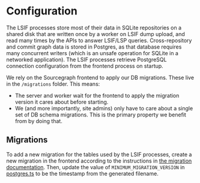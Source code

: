 # Configuration

The LSIF processes store most of their data in SQLite repositories on a shared disk that are written once by a worker on LSIF dump upload, and read many times by the APIs to answer LSIF/LSP queries. Cross-repository and commit graph data is stored in Postgres, as that database requires many concurrent writers (which is an unsafe operation for SQLite in a networked application). The LSIF processes retrieve PostgreSQL connection configuration from the frontend process on startup.

We rely on the Sourcegraph frontend to apply our DB migrations. These live in the `/migrations` folder. This means:

- The server and worker wait for the frontend to apply the migration version it cares about before starting.
- We (and more importantly, site admins) only have to care about a single set of DB schema migrations. This is the primary property we benefit from by doing that.

## Migrations

To add a new migration for the tables used by the LSIF processes, create a new migration in the frontend according to the instructions in [the migration documentation](../../migrations/README.md). Then, update the value of `MINIMUM_MIGRATION_VERSION` in [postgres.ts](../src/shared/database/postgres.ts) to be the timestamp from the generated filename.
